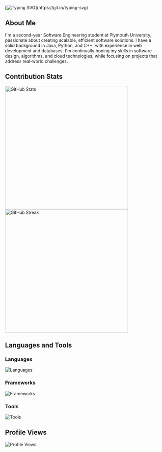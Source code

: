 [![Typing SVG](https://readme-typing-svg.herokuapp.com?font=Poppins&size=28&pause=1000&width=435&lines=Hi+There+%F0%9F%91%8B;I'm+Matheesha+!)](https://git.io/typing-svg)

## About Me

I'm a second-year Software Engineering student at Plymouth University, passionate about creating scalable, efficient software solutions. I have a solid background in Java, Python, and C++, with experience in web development and databases. I'm continually honing my skills in software design, algorithms, and cloud technologies, while focusing on projects that address real-world challenges.

## Contribution Stats

<div align="start">
  <img width="400px" src="https://github-readme-stats.vercel.app/api?username=matheesha2000&theme=gotham&show_icons=true&hide_border=true&count_private=true" alt="GitHub Stats" />
  <img width="400px" src="https://github-readme-streak-stats.herokuapp.com/?user=matheesha2000&theme=gotham&hide_border=true" alt="GitHub Streak" />
</div>

## Languages and Tools

### Languages

![Languages](https://skillicons.dev/icons?i=html,css,sass,js,c,cs,java,mysql,dart,swift,arduino)

### Frameworks

![Frameworks](https://skillicons.dev/icons?i=bootstrap,tailwindcss,react,nextjs,flutter,materialui,dotnet)

### Tools

![Tools](https://skillicons.dev/icons?i=vscode,androidstudio,firebase,git,postman,docker,vercel,notion,ai,ae,figma)

## Profile Views

![Profile Views](https://profile-counter.glitch.me/matheesha2000/count.svg)
